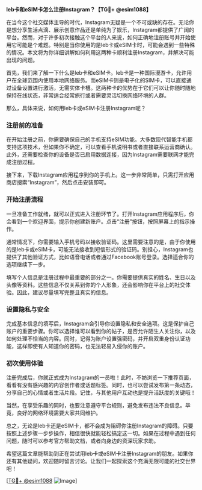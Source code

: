 **leb卡和eSIM卡怎么注册Instagram？【TG💪+ @esim1088】**

在当今这个社交媒体主导的时代，Instagram无疑是一个不可或缺的存在。无论你是想分享生活点滴、展示创意作品还是单纯为了娱乐，Instagram都提供了广阔的平台。然而，对于许多初次接触这个平台的人来说，如何正确地注册账号并开始使用它可能是个难题。特别是当你使用的是leb卡或eSIM卡时，可能会遇到一些特殊的情况。本文将为你详细讲解如何利用这两种卡顺利注册Instagram，并解决可能出现的问题。

首先，我们来了解一下什么是leb卡和eSIM卡。leb卡是一种国际漫游卡，允许用户在全球范围内使用本地网络服务。而eSIM卡则是电子化的SIM卡，可以直接通过设备设置进行激活，无需实体卡槽。这两种卡的优势在于它们可以让你随时随地保持在线状态，非常适合经常旅行或者需要灵活切换网络环境的人群。

那么，具体来说，如何用leb卡或eSIM卡注册Instagram呢？

### 注册前的准备

在开始注册之前，你需要确保自己的手机支持eSIM功能。大多数现代智能手机都支持这项技术，但如果你不确定，可以查看手机说明书或者直接联系运营商确认。此外，还需要检查你的设备是否已启用数据连接，因为Instagram需要联网才能完成注册过程。

接下来，下载Instagram应用程序到你的手机上。这一步非常简单，只需打开应用商店搜索“Instagram”，然后点击安装即可。

### 开始注册流程

一旦准备工作就绪，就可以正式进入注册环节了。打开Instagram应用程序后，你会看到一个欢迎界面，提示你创建新账户。点击“注册”按钮，按照屏幕上的指示操作。

通常情况下，你需要输入手机号码以接收验证码。这里需要注意的是，由于你使用的是leb卡或eSIM卡，可能无法接收到短信形式的验证码。别担心，Instagram也提供了其他验证方式，比如语音电话或者通过Facebook账号登录。选择适合你的选项继续下一步。

填写个人信息是注册过程中最重要的部分之一。你需要提供真实的姓名、生日以及头像等资料。这些信息不仅关系到你的个人形象，还会影响你在平台上的社交体验。因此，建议尽量填写完整且真实的信息。

### 设置隐私与安全

完成基本信息的填写后，Instagram会引导你设置隐私和安全选项。这是保护自己账户的重要步骤。你可以选择谁可以看到你的帖子，是否允许陌生人关注你，以及如何处理不恰当的内容。同时，记得为账户设置强密码，并开启双重身份认证功能，这样即使有人知道你的密码，也无法轻易入侵你的账户。

### 初次使用体验

注册完成后，你就正式成为Instagram的一员啦！此时，不妨浏览一下推荐页面，看看有没有感兴趣的内容创作者或话题标签。同时，也可以尝试发布第一条动态，分享自己的心情或者生活片段。记住，与其他用户互动也是提升活跃度的关键哦！

当然，在享受乐趣的同时，也要注意遵守平台规则，避免发布违法不良信息。毕竟，良好的网络环境需要大家共同维护。

总之，无论是leb卡还是eSIM卡，都不会成为阻碍你注册Instagram的障碍。只要按照上述步骤一步步操作，相信很快就能轻松搞定这一切。如果在过程中遇到任何问题，随时可以参考官方帮助文档，或者向身边的资深玩家求助。

希望这篇文章能帮助到正在尝试用leb卡或eSIM卡注册Instagram的朋友。如果你还有其他疑问，欢迎随时留言讨论。让我们一起探索这个充满无限可能的社交世界吧！

[[TG💪+ @esim1088](https://t.me/s/esim1088) ![Image](https://i.postimg.cc/4NQfJmqS/Snipaste-2025-05-13-00-14-12.png)]